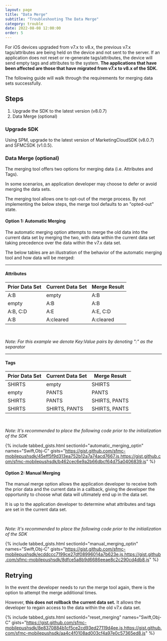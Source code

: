 ```yaml
---
layout: page
title: "Data Merge"
subtitle: "Troubleshooting The Data Merge"
category: trouble
date: 2022-08-08 12:00:00
order: 5
---
```


For iOS devices upgraded from v7.x to v8.x, the previous v7.x tags/attributes are being held on the device and not sent to the server. If an application does not reset or re-generate tags/attributes, the device will send empty tags and attributes to the system. **The applications that have been affected are those that have migrated from v7.x to v8.x of the SDK.**

 The following guide will walk through the requirements for merging data sets successfully.

## Steps

1. Upgrade the SDK to the latest version (v8.0.7)
2. Data Merge (optional)

### Upgrade SDK 

Using SPM, upgrade to the latest version of MarketingCloudSDK (v8.0.7) and SFMCSDK (v1.0.5).

### Data Merge (optional)

The merging tool offers two options for merging data (i.e. Attributes and Tags).

In some scenarios, an application developer may choose to defer or avoid merging the data sets.

The merging tool allows one to opt-out of the merge process. By not implementing the below steps, the merge tool defaults to an "opted-out" state.

#### Option 1: Automatic Merging

The automatic merging option attempts to merge the old data into the current data set by merging the two, with data within the current data set taking precedence over the data within the v7.x data set.

The below tables are an illustration of the behavior of the automatic merging tool and how data will be merged:

-------

#### Attributes

| Prior Data Set 	| Current Data Set 	| Merge Result 	|
|:----------------	|:----------------	|:------------	|
| A:B            	| empty            	| A:B          	|
| empty          	| A:B              	| A:B          	|
| A:B, C:D       	| A:E              	| A:E, C:D     	|
| A:B            	| A:cleared        	| A:cleared    	|

<br>

_Note: For this example we denote Key:Value pairs by denoting ":" as the separator_

-------

#### Tags

| Prior Data Set 	| Current Data Set 	| Merge Result  	|
|----------------	|------------------	|---------------	|
| SHIRTS         	| empty            	| SHIRTS        	|
| empty          	| PANTS            	| PANTS         	|
| SHIRTS         	| PANTS            	| SHIRTS, PANTS 	|
| SHIRTS         	| SHIRTS, PANTS    	| SHIRTS, PANTS 	|

<br>

_Note: It's recommended to place the following code prior to the initialization of the SDK_

{% include tabbed_gists.html sectionId="automatic_merging_optin" names="Swift,Obj-C" gists="https://gist.github.com/sfmc-mobilepushsdk/45eff5f9d313ea752b12a7a74acd7667.js,https://gist.github.com/sfmc-mobilepushsdk/b462cec6e9a2b66dbcf64d75a0406839.js" %}

#### Option 2: Manual Merging

The manual merge option allows the application developer to receive both the prior data and the current data in a callback, giving the developer the opportunity to choose what data will ultimately end up in the data set.

It is up to the application developer to determine what attributes and tags are set in the current data set.

<br>

_Note: It's recommended to place the following code prior to the initialization of the SDK_

{% include tabbed_gists.html sectionId="manual_merging_optin" names="Swift,Obj-C" gists="https://gist.github.com/sfmc-mobilepushsdk/ecddccc7199ce27df08996014a7b623e.js,https://gist.github.com/sfmc-mobilepushsdk/8dfce5a8b9d6686eeae8c2c290cd4db8.js" %}

## Retrying

In the event the developer needs to run the merge tool again, there is the option to attempt the merge additional times.

However, **this does not rollback the current data set.** It allows the developer to regain access to the data within the old v7.x data set.

{% include tabbed_gists.html sectionId="reset_merging" names="Swift,Obj-C" gists="https://gist.github.com/sfmc-mobilepushsdk/8e8370884b1cf5ce2cd93ed27119d4ee.js,https://gist.github.com/sfmc-mobilepushsdk/aa4c4f0108ad003cf4a97e0c57365ed8.js" %}
